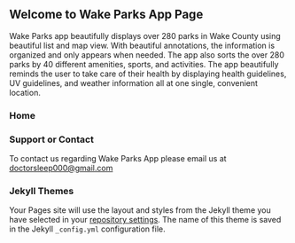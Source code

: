 ## Welcome to Wake Parks App Page

Wake Parks app beautifully displays over 280 parks in Wake County using beautiful list and map view. With beautiful annotations, the information is organized and only appears when needed. The app also sorts the over 280 parks by 40 different amenities, sports, and activities. The app beautifully reminds the user to take care of their health by displaying health guidelines, UV guidelines, and weather information all at one single, convenient location. 

### Home



### Support or Contact

To contact us regarding Wake Parks App please email us at doctorsleep000@gmail.com

### Jekyll Themes 

Your Pages site will use the layout and styles from the Jekyll theme you have selected in your [repository settings](https://github.com/doctorsleep249/WakeParks/settings). The name of this theme is saved in the Jekyll `_config.yml` configuration file.

